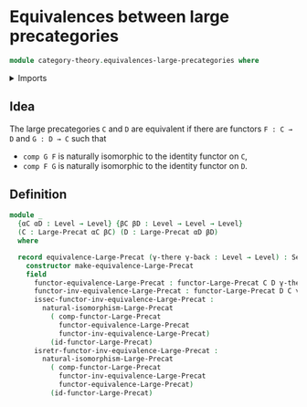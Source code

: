 # Equivalences between large precategories

```agda
module category-theory.equivalences-large-precategories where
```

<details><summary>Imports</summary>
```agda
open import Agda.Primitive using (Setω)
open import category-theory.functors-large-precategories
open import category-theory.large-precategories
open import category-theory.natural-isomorphisms-large-precategories
open import foundation.universe-levels
```
</details>

## Idea

The large precategories `C` and `D` are equivalent if there are functors `F : C → D` and `G : D → C` such that
- `comp G F` is naturally isomorphic to the identity functor on `C`,
- `comp F G` is naturally isomorphic to the identity functor on `D`.

## Definition

```agda
module _
  {αC αD : Level → Level} {βC βD : Level → Level → Level}
  (C : Large-Precat αC βC) (D : Large-Precat αD βD)
  where

  record equivalence-Large-Precat (γ-there γ-back : Level → Level) : Setω where
    constructor make-equivalence-Large-Precat
    field
      functor-equivalence-Large-Precat : functor-Large-Precat C D γ-there
      functor-inv-equivalence-Large-Precat : functor-Large-Precat D C γ-back
      issec-functor-inv-equivalence-Large-Precat :
        natural-isomorphism-Large-Precat
          ( comp-functor-Large-Precat
            functor-equivalence-Large-Precat
            functor-inv-equivalence-Large-Precat)
          (id-functor-Large-Precat)
      isretr-functor-inv-equivalence-Large-Precat :
        natural-isomorphism-Large-Precat
          ( comp-functor-Large-Precat
            functor-inv-equivalence-Large-Precat
            functor-equivalence-Large-Precat)
          (id-functor-Large-Precat)
```
